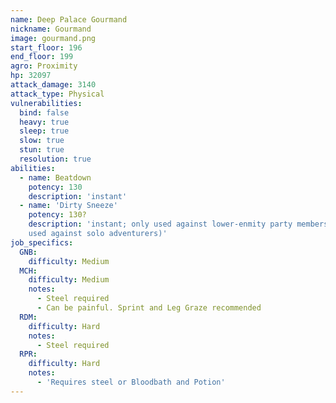 ```yaml
---
name: Deep Palace Gourmand
nickname: Gourmand
image: gourmand.png
start_floor: 196
end_floor: 199
agro: Proximity
hp: 32097
attack_damage: 3140
attack_type: Physical
vulnerabilities:
  bind: false
  heavy: true
  sleep: true
  slow: true
  stun: true
  resolution: true
abilities:
  - name: Beatdown
    potency: 130
    description: 'instant'
  - name: 'Dirty Sneeze'
    potency: 130?
    description: 'instant; only used against lower-enmity party members (not
    used against solo adventurers)'
job_specifics:
  GNB:
    difficulty: Medium
  MCH:
    difficulty: Medium
    notes:
      - Steel required
      - Can be painful. Sprint and Leg Graze recommended
  RDM:
    difficulty: Hard
    notes:
      - Steel required
  RPR:
    difficulty: Hard
    notes:
      - 'Requires steel or Bloodbath and Potion'
---
```

